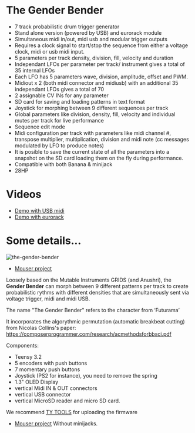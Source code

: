# The Gender Bender

* 7 track probabilistic drum trigger generator
* Stand alone version (powered by USB) and eurorack module
* Simultaneous midi in/out, midi usb and modular trigger outputs
* Requires a clock signal to start/stop the sequence from either a voltage clock, midi or usb midi  input.
* 5 parameters per track density, division, fill, velocity and duration
* Independant LFOs per parameter per track/ instrument gives a total of 35 internal LFOs
* Each LFO has 5 parameters wave, division, amplitude, offset and PWM.
* Midiout x 2 (both midi connector and midiusb) with an additional 35 independant LFOs gives a total of 70
* 2 assignable CV INs for any parameter
* SD card for saving and loading patterns in text format
* Joystick for morphing between 9 different sequences per track
* Global parameters like division, density, fill, velocity and individual mutes per track for live performance
* Sequence edit mode
* Midi configuration per track with parameters like midi channel #, transpose multiplier, multiplication, division and midi note (cc messages modulated by LFO to produce notes)
* It is posible to save the current state of all the parameters into a snapshot on the SD card loading them on the fly during performance.
* Compatible with both Banana & minijack
* 28HP

# Videos

* [Demo with USB midi](https://www.youtube.com/watch?v=14ep21vwbiA)
* [Demo with eurorack](https://www.youtube.com/watch?v=5kgbRU3wxxo)

# Some details...

![the-gender-bender](https://user-images.githubusercontent.com/6823868/29998083-3386c7a6-9022-11e7-9b96-6b8f59b2f1cc.jpg)

- [Mouser project](https://www.mouser.es/ProjectManager/ProjectDetail.aspx?State=EDIT&ProjectGUID=648036c1-8d6a-4717-aa2b-a728f60b2be2)

Loosely based on the Mutable Instruments GRIDS (and Anushri), the __Gender Bender__ can morph between 9 different patterns per track to create probabilistic rythms with different densities that are simultaneously sent via voltage trigger, midi and midi USB.



The name "The Gender Bender" refers to the character from ‘Futurama’ 


It incorporates the algorythmic permutation  (automatic breakbeat cutting) from Nicolas Collins's paper:
https://composerprogrammer.com/research/acmethodsforbbsci.pdf



Components:
* Teensy 3.2
* 5 encoders with push buttons
* 7 momentary push buttons
* Joystick (PS2 for instance), you need to remove the spring
* 1.3" OLED Display
* vertical Midi IN & OUT connectors
* vertical USB connector
* vertical MicroSD reader and micro SD card.

We recommend [TY TOOLS](http://neodd.com/tytools) for uploading the firmware

- [Mouser project](https://www.mouser.es/ProjectManager/ProjectDetail.aspx?State=EDIT&ProjectGUID=f296fdb6-94c8-4a3b-bbea-0cd3ca61aec2) Without minijacks.
